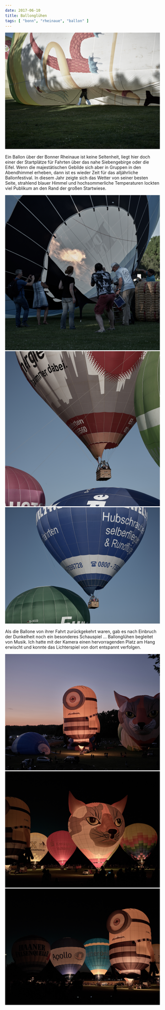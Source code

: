 ```yaml
---
date: 2017-06-10
title: Ballonglühen
tags: [ "bonn", "rheinaue", "ballon" ]
---
```


![](images/DSF0454.jpg "Kopflos?")

Ein Ballon über der Bonner Rheinaue ist keine Seltenheit, liegt hier doch einer der Startplätze für Fahrten über das nahe Siebengebirge oder die Eifel. Wenn die majestätischen Gebilde sich aber in Gruppen in den Abendhimmel erheben, dann ist es wieder Zeit für das alljährliche Ballonfestival. In diesem Jahr zeigte sich das Wetter von seiner besten Seite, strahlend blauer Himmel und hochsommerliche Temperaturen lockten viel Publikum an den Rand der großen Startwiese.

![](images/DSF0564.jpg "Fototermin")
![](images/DSF0534.jpg "Nichts wie weg!")
![](images/DSF0583.jpg "")

Als die Ballone von ihrer Fahrt zurückgekehrt waren, gab es nach Einbruch der Dunkelheit noch ein besonderes Schauspiel ... Ballonglühen begleitet von Musik. Ich hatte mit der Kamera einen hervorragenden Platz am Hang erwischt und konnte das Lichterspiel von dort entspannt verfolgen.

![](images/DSF0590.jpg "")
![](images/DSF0605.jpg "")
![](images/DSF0612.jpg "")
